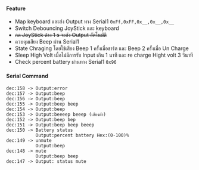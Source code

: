 #### Feature
 - Map keyboard และส่ง Output ทาง Serial1 `0xFf,0xFF,0x__,0x__,0x__`
 - Switch Debouncing JoyStick และ keyboard 
 - ~~กด JoyStick ด้าง 1 s จะส่ง Output อัตโนมัติ~~
 - ควบคุมเสียง Beep ผ่าน Serial1 
 - State Chraging โดยใช้เสียง Beep 1 ครั้งเมื่อชาร์ต และ Beep 2 ครั้งเมื่อ Un Charge
 - Sleep High Volt เมื่อไม่มีการรับ Input เกิน 1 นาที และ re charge Hight volt 3 วินาที
 - Check percent battery ผ่านทาง Serial1 `0x96`

#### Serial Command 
    dec:158	-> Output:error 
    dec:157	-> Output:beep 
    dec:156	-> Output:beep 
    dec:155	-> Output:beep beep
    dec:154	-> Output:beep
    dec:153 -> Output:beeeep beeep (เสียงต่ำ)
    dec:152 -> Output:beep bep
    dec:151 -> Output:beep beep beeep
    dec:150 -> Battery status 
               Output:percent battery Hex:(0-100)%
    dec:149 -> unmute
               Output:beep
    dec:148 -> mute
               Output:beep beep
    dec:147 -> Output: status mute